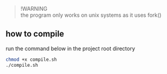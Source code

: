 > !WARNING<br>
> the program only works on unix systems as it uses fork()

## how to compile

run the command below in the project root directory

```bash
chmod +x compile.sh
./compile.sh
```
